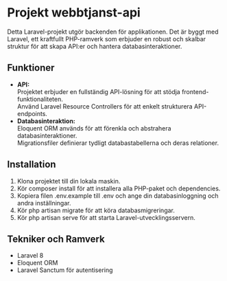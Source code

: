 # Projekt webbtjanst-api
Detta Laravel-projekt utgör backenden för applikationen. 
Det är byggt med Laravel, ett kraftfullt PHP-ramverk som erbjuder en robust och skalbar struktur 
för att skapa API:er och hantera databasinteraktioner.

## Funktioner
- <b>API:</b> <br>
Projektet erbjuder en fullständig API-lösning för att stödja frontend-funktionaliteten.<br>
Använd Laravel Resource Controllers för att enkelt strukturera API-endpoints.
- <b>Databasinteraktion: </b> <br>
Eloquent ORM används för att förenkla och abstrahera databasinteraktioner.<br>
Migrationsfiler definierar tydligt databastabellerna och deras relationer.<br>

## Installation
1. Klona projektet till din lokala maskin.
2. Kör composer install för att installera alla PHP-paket och dependencies.
3. Kopiera filen .env.example till .env och ange din databasinloggning och andra inställningar.
5. Kör php artisan migrate för att köra databasmigreringar.
6. Kör php artisan serve för att starta Laravel-utvecklingsservern.

## Tekniker och Ramverk
- Laravel 8
- Eloquent ORM
- Laravel Sanctum för autentisering
